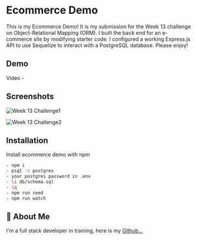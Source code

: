 # Ecommerce Demo

This is my Ecommerce Demo! It is my submission for the Week 13 challenge on Object-Relational Mapping (ORM). I built the back end for an e-commerce site by modifying starter code. I configured a working Express.js API to use Sequelize to interact with a PostgreSQL database. Please enjoy!

## Demo

Video - 

## Screenshots

![Week 13 Challenge1](https://github.com/user-attachments/assets/bc189b34-ea9b-40a3-9f89-fb7c4071c119)

![Week 13 Challenge2](https://github.com/user-attachments/assets/6e4dd207-765e-4142-9d0f-d2ea0c71dbc9)


## Installation

Install ecommerce demo with npm

```bash
- npm i
- psql -U postgres
- your postgres password in .env
- \i db/schema.sql
- \q
- npm run seed
- npm run watch

```
    

## 🚀 About Me
I'm a full stack developer in training, here is my [Github...](https://github.com/charbonneauJ)
